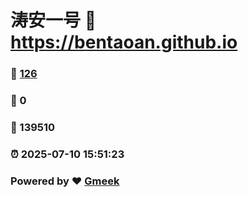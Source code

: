 # 涛安一号 :link: https://bentaoan.github.io 
### :page_facing_up: [126](https://bentaoan.github.io/tag.html) 
### :speech_balloon: 0 
### :hibiscus: 139510 
### :alarm_clock: 2025-07-10 15:51:23 
### Powered by :heart: [Gmeek](https://github.com/Meekdai/Gmeek)
